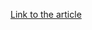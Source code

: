 [Link to the article](https://www.paloaltonetworks.com/content/dam/pan/en_US/assets/pdf/reports/Unit_42/unit42-wirelurker.pdf)

